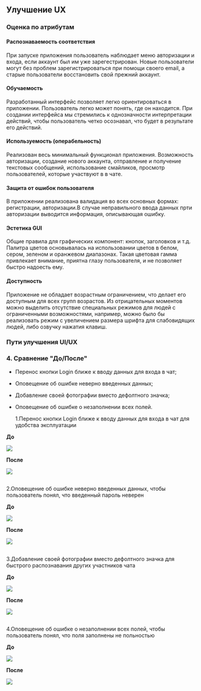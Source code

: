 ## Улучшение UX

### Оценка по атрибутам
#### Распознаваемость соответствия
При запуске приложения пользователь наблюдает меню авторизации и входа, если аккаунт был им уже зарегестрирован. Новые пользователи могут без проблем зарегистрироваться при помощи своего email, а старые пользователи восстановить свой прежний аккаунт.


#### Обучаемость

Разработанный интерфейс позволяет легко ориентироваться в приложении. Пользователь легко может понять, где он находится. При создании интерфейса мы стремились к однозначности интерпретации действий, чтобы пользователь четко осознавал, что будет в результате его действий. 

#### Используемость (операбельность)

Реализован весь минимальный функционал приложения. Возможность авторизации, создание нового аккаунта, отправление и получение текстовых сообщений, использование смайликов, просмотр пользователей, которые участвуют в в чате. 

#### Защита от ошибок пользователя

В приложении реализована валидация во всех основных формах: регистрации, авторизации.В случае неправильного ввода данных прти авторизации выводится информация, описывающая ошибку.

#### Эстетика GUI

Общие правила для графических компонент: кнопок, заголовков и т.д. Палитра цветов основывалась на использовании цветов в белом, сером, зеленом и оранжевом диапазонах. Такая цветовая гамма привлекает внимание, приятна глазу пользователя, и не позволяет быстро надоесть ему.

#### Доступность

Приложение не обладает возрастным ограничением, что делает его доступным для всех групп возрастов. Из отрицательных моментов можно выделить отсутствие специальных режимов для людей с ограниченными возможностями, например, можно было бы реализовать режим с увеличением размера шрифта для слабовидящих людей, либо озвучку нажатия клавиш.

### Пути улучшения UI/UX



### 4. Сравнение "До/После"

- Перенос кнопки Login ближе к вводу данных для входа в чат;
- Оповещение об ошибке неверно введенных данных;
- Добавление своей фотографии вместо дефолтного значка;
- Оповещение об ошибке о незаполнении всех полей.

  1.Перенос кнопки Login ближе к вводу данных для входа в чат для удобства эксплуатации

**До**

 ![](https://github.com/Daniil-Lukashchik/Chat-program/blob/master/%D0%BB%D0%BE%D0%B3%D0%B8%D0%BD%20%D1%81%D1%82%D0%B0%D1%80%D0%BE%D0%B5.jpg)


**После**

 ![](https://github.com/Daniil-Lukashchik/Chat-program/blob/master/%D0%BB%D0%BE%D0%B3%D0%B8%D0%BD%20%D0%BD%D0%BE%D0%B2%D0%BE%D0%B5.jpg)

 ##
  2.Оповещение об ошибке неверно введенных данных, чтобы пользователь понял, что введенный пароль неверен

**До**

 ![](https://github.com/Daniil-Lukashchik/Chat-program/blob/master/%D0%BE%D1%88%D0%B8%D0%B1%D0%BA%D0%B0%20%D1%81%D1%82%D0%B0%D1%80%D0%BE%D0%B5.jpg)


**После**

 ![](https://github.com/Daniil-Lukashchik/Chat-program/blob/master/%D0%BE%D1%88%D0%B8%D0%B1%D0%BA%D0%B0%20%D0%BD%D0%BE%D0%B2%D0%BE%D0%B5.jpg)

 ##
  3.Добавление своей фотографии вместо дефолтного значка для быстрого распознавания других участников чата

**До**

 ![](https://github.com/Daniil-Lukashchik/Chat-program/blob/master/%D0%BF%D1%80%D0%BE%D1%84%D0%B8%D0%BB%D1%8C%20%D1%81%D1%82%D0%B0%D1%80%D0%BE%D0%B5.jpg)


**После**

 ![](https://github.com/Daniil-Lukashchik/Chat-program/blob/master/%D0%BF%D1%80%D0%BE%D1%84%D0%B8%D0%BB%D1%8C%20%D0%BD%D0%BE%D0%B2%D0%BE%D0%B5.jpg)

 ##
  4.Оповещение об ошибке о незаполнении всех полей, чтобы пользователь понял, что поля заполнены не польностью

  **До**

   ![](https://github.com/Daniil-Lukashchik/Chat-program/blob/master/%D0%BD%D0%B5%D0%B7%D0%B0%D0%BF%D0%BE%D0%BB%D0%BD%D0%B5%D0%BD%D0%BD%D0%BE%D1%81%D1%82%D1%8C%20%D1%81%D1%82%D0%B0%D1%80%D0%BE%D0%B5.jpg)


  **После**

   ![](https://github.com/Daniil-Lukashchik/Chat-program/blob/master/%D0%BD%D0%B5%D0%B7%D0%B0%D0%BF%D0%BE%D0%BB%D0%BD%D0%B5%D0%BD%D0%BD%D0%BE%D1%81%D1%82%D1%8C%20%D0%BD%D0%BE%D0%B2%D0%BE%D0%B5.jpg)

  ##
  



